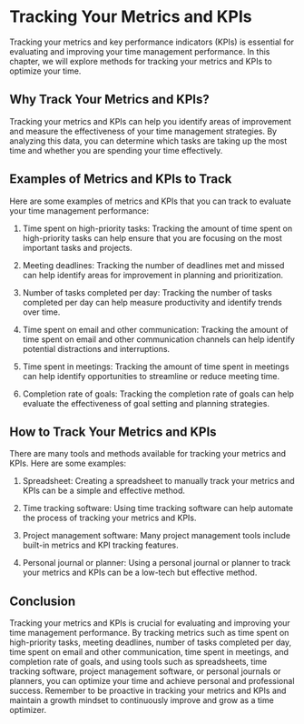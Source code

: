Tracking Your Metrics and KPIs
====================================================================================================

Tracking your metrics and key performance indicators (KPIs) is essential for evaluating and improving your time management performance. In this chapter, we will explore methods for tracking your metrics and KPIs to optimize your time.

Why Track Your Metrics and KPIs?
--------------------------------

Tracking your metrics and KPIs can help you identify areas of improvement and measure the effectiveness of your time management strategies. By analyzing this data, you can determine which tasks are taking up the most time and whether you are spending your time effectively.

Examples of Metrics and KPIs to Track
-------------------------------------

Here are some examples of metrics and KPIs that you can track to evaluate your time management performance:

1. Time spent on high-priority tasks: Tracking the amount of time spent on high-priority tasks can help ensure that you are focusing on the most important tasks and projects.

2. Meeting deadlines: Tracking the number of deadlines met and missed can help identify areas for improvement in planning and prioritization.

3. Number of tasks completed per day: Tracking the number of tasks completed per day can help measure productivity and identify trends over time.

4. Time spent on email and other communication: Tracking the amount of time spent on email and other communication channels can help identify potential distractions and interruptions.

5. Time spent in meetings: Tracking the amount of time spent in meetings can help identify opportunities to streamline or reduce meeting time.

6. Completion rate of goals: Tracking the completion rate of goals can help evaluate the effectiveness of goal setting and planning strategies.

How to Track Your Metrics and KPIs
----------------------------------

There are many tools and methods available for tracking your metrics and KPIs. Here are some examples:

1. Spreadsheet: Creating a spreadsheet to manually track your metrics and KPIs can be a simple and effective method.

2. Time tracking software: Using time tracking software can help automate the process of tracking your metrics and KPIs.

3. Project management software: Many project management tools include built-in metrics and KPI tracking features.

4. Personal journal or planner: Using a personal journal or planner to track your metrics and KPIs can be a low-tech but effective method.

Conclusion
----------

Tracking your metrics and KPIs is crucial for evaluating and improving your time management performance. By tracking metrics such as time spent on high-priority tasks, meeting deadlines, number of tasks completed per day, time spent on email and other communication, time spent in meetings, and completion rate of goals, and using tools such as spreadsheets, time tracking software, project management software, or personal journals or planners, you can optimize your time and achieve personal and professional success. Remember to be proactive in tracking your metrics and KPIs and maintain a growth mindset to continuously improve and grow as a time optimizer.
